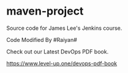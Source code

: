 # maven-project
Source code for James Lee's Jenkins course.

Code Modified By #Raiyan#

Check out our Latest DevOps PDF book.

https://www.level-up.one/devops-pdf-book
